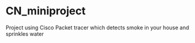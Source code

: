 # CN_miniproject
Project using Cisco Packet tracer which detects smoke in your house and sprinkles water
